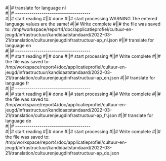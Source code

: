 #||# translate for language nl  
#||# -------------------------------------  
#||# start reading
#||# done
#||# start processing
WARNING The entered language values are the same!
#||# Write complete
#||# the file was saved to: /tmp/workspace/report4/doc/applicatieprofiel/cultuur-en-jeugd/infrastructuur/kandidaatstandaard/2022-03-21/translation/cultuurenjeugdinfrastructuur-ap_nl.json
#||# translate for language en  
#||# -------------------------------------  
#||# start reading
#||# done
#||# start processing
#||# Write complete
#||# the file was saved to: /tmp/workspace/report4/doc/applicatieprofiel/cultuur-en-jeugd/infrastructuur/kandidaatstandaard/2022-03-21/translation/cultuurenjeugdinfrastructuur-ap_en.json
#||# translate for language fr  
#||# -------------------------------------  
#||# start reading
#||# done
#||# start processing
#||# Write complete
#||# the file was saved to: /tmp/workspace/report4/doc/applicatieprofiel/cultuur-en-jeugd/infrastructuur/kandidaatstandaard/2022-03-21/translation/cultuurenjeugdinfrastructuur-ap_fr.json
#||# translate for language de  
#||# -------------------------------------  
#||# start reading
#||# done
#||# start processing
#||# Write complete
#||# the file was saved to: /tmp/workspace/report4/doc/applicatieprofiel/cultuur-en-jeugd/infrastructuur/kandidaatstandaard/2022-03-21/translation/cultuurenjeugdinfrastructuur-ap_de.json
